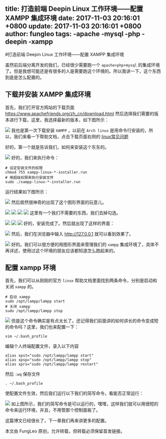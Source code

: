 title: 打造前端 Deepin Linux 工作环境——配置 XAMPP 集成环境
date: 2017-11-03 20:16:01 +0800
update: 2017-11-03 20:16:01 +0800
author: fungleo
tags:
    -apache
    -mysql
    -php
    -deepin
    -xampp
---

#打造前端 Deepin Linux 工作环境——配置 XAMPP 集成环境

虽然前后端分离开发的我们，已经很少需要跑一个 `apache+php+mysql` 的集成环境了。但是我想可能还是有很多的人是需要跑这个环境的。所以我讲一下，这个东西到底是怎么配置的。

## 下载并安装 XAMPP 集成环境

首先，我们打开官方网站的下载页面 https://www.apachefriends.org/zh_cn/download.html 然后选择我们需要的版本进行下载，这里，我选择最新的版本，如下图所示：

![](https://raw.githubusercontent.com/fengcms/articles/master/image/50/d469b87e0cfef3659c3fb5c104adbf.png)
我也是第一次下载安装 `XAMPP` ，以前在 `Arch linux` 是用命令行安装的，所以，我们来看一下帮助文档，点击下载页面右侧的 [linux常见问题](https://www.apachefriends.org/zh_cn/faq_linux.html)

好的，第一个就是告诉我们，如何来安装这个东东的。

![](https://raw.githubusercontent.com/fengcms/articles/master/image/1b/78d617f9bacbd2cc49e1d324b5ad6e.png)
好的，我们来执行命令：

```#
# 设定安装文件的权限
chmod 755 xampp-linux-*-installer.run
# 用超级权限来执行安装文件
sudo ./xampp-linux-*-installer.run
```

运行结果如下图所示：

![](https://raw.githubusercontent.com/fengcms/articles/master/image/b6/10591489299a3f85dd90aa17cd0d89.png)
然后居然很神奇的出现了这个图形界面的玩意儿。

![](https://raw.githubusercontent.com/fengcms/articles/master/image/49/ecdf2d74e83802e484aca4a0bdbc81.png)
![](https://raw.githubusercontent.com/fengcms/articles/master/image/41/25866b80178cf2b24efd50a78d56a7.png)
![](https://raw.githubusercontent.com/fengcms/articles/master/image/d3/48006a31c787344d796310f45cf635.png)
![](https://raw.githubusercontent.com/fengcms/articles/master/image/b8/05aeb1cbfe609bc072c1ba877d9ea9.png)
这里有一个我们不需要的东西，我们去掉勾选。

![](https://raw.githubusercontent.com/fengcms/articles/master/image/d1/bac080c02b3b3ee5104a79ae4bc4f8.png)
![](https://raw.githubusercontent.com/fengcms/articles/master/image/de/3d3c26f8541b7dd677656b1069f52f.png)
![](https://raw.githubusercontent.com/fengcms/articles/master/image/8b/8fb700c93c5f2524b311c159931907.png)
好的，安装完成了。然后就出现了这样的界面：

![](https://raw.githubusercontent.com/fengcms/articles/master/image/7f/a4e6d9835718872076537076355eda.png)
然后，我们在浏览器中输入 http://127.0.0.1 就可以看到效果了。

![](https://raw.githubusercontent.com/fengcms/articles/master/image/a1/29719ea8f1686d8fa2d28a713a0377.png)
好的。我们可以很方便的用图形界面来管理我们的 `xampp` 集成环境了，具体不再详述，使用过这个环境的朋友应该都知道怎么跑起来的。

## 配置 xampp 环境

首先，我们可以从刚刚的官方 `linux` 帮助文档里面找到两条命令，分别是启动和关闭 `xampp` 的。

```#
# 启动 xampp
sudo /opt/lampp/lampp start
# 关闭 xampp
sudo /opt/lampp/lampp stop
```

![](https://raw.githubusercontent.com/fengcms/articles/master/image/01/2928e28ea59ee1fb41b87a03a2654d.png)
但是这个命令确实是有点太长了。还记得我们前面讲的如何讲长的命令变成短的命令吗？这里，我们也来配置一下：

```#
vim ~/.bash_profile
```
编辑个人终端配置文件，录入以下内容
```#
alias xpst="sudo /opt/lampp/lampp start"
alias xpsp="sudo /opt/lampp/lampp stop"
alias xprs="sudo /opt/lampp/lampp restart"
```
然后 `:wq` 保存文件

```#
. ~/.bash_profile
```
使配置文件生效，然后我们运行以下我们的简写命令，看能否正常运行：

![](https://raw.githubusercontent.com/fengcms/articles/master/image/f3/0ece5bab19617e5a8f48c2b27a2734.png)
如上图所示，我们的简写命令是可以运行的，嘿嘿，这样我们就可以用很短的命令来运行环境，并且，不用管那个控制面板了。

这篇博文已经很长了，下一章我们再来讲更多的配置。

本文由 FungLeo 原创，允许转载，但转载必须保留首发链接。